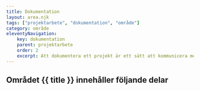 ```yaml
---
title: Dokumentation
layout: area.njk
tags: ["projektarbete", "dokumentation", "område"]
category: område
eleventyNavigation:
    key: dokumentation
    parent: projektarbete
    order: 2
    excerpt: Att dokumentera ett projekt är ett sätt att kommunicera med olika parter som varit delaktiga i arbetet
---
```

## Området {{ title }} innehåller följande delar
